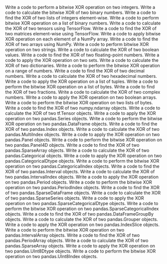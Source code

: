Write a code to perform a bitwise XOR operation on two integers.
Write a code to calculate the bitwise XOR of two binary numbers.
Write a code to find the XOR of two lists of integers element-wise.
Write a code to perform bitwise XOR operation on a list of binary numbers.
Write a code to calculate the XOR of two tensors using TensorFlow.
Write a code to find the XOR of two matrices element-wise using TensorFlow.
Write a code to apply bitwise XOR operation on each element of a NumPy array.
Write a code to find the XOR of two arrays using NumPy.
Write a code to perform bitwise XOR operation on two strings.
Write a code to calculate the XOR of two boolean values.
Write a code to find the XOR of two floating-point numbers.
Write a code to apply the XOR operation on two sets.
Write a code to calculate the XOR of two dictionaries.
Write a code to perform the bitwise XOR operation on a range of numbers.
Write a code to find the XOR of two decimal numbers.
Write a code to calculate the XOR of two hexadecimal numbers.
Write a code to apply the XOR operation on a list of tuples.
Write a code to perform the bitwise XOR operation on a list of bytes.
Write a code to find the XOR of two fractions.
Write a code to calculate the XOR of two complex numbers.
Write a code to apply the XOR operation on two boolean arrays.
Write a code to perform the bitwise XOR operation on two lists of bytes.
Write a code to find the XOR of two numpy.ndarray objects.
Write a code to calculate the XOR of two tf.Tensor objects.
Write a code to apply the XOR operation on two pandas.Series objects.
Write a code to perform the bitwise XOR operation on two pandas.DataFrame objects.
Write a code to find the XOR of two pandas.Index objects.
Write a code to calculate the XOR of two pandas.MultiIndex objects.
Write a code to apply the XOR operation on two pandas.Panel objects.
Write a code to perform the bitwise XOR operation on two pandas.Panel4D objects.
Write a code to find the XOR of two pandas.SparseArray objects.
Write a code to calculate the XOR of two pandas.Categorical objects.
Write a code to apply the XOR operation on two pandas.CategoricalDtype objects.
Write a code to perform the bitwise XOR operation on two pandas.CategoricalIndex objects.
Write a code to find the XOR of two pandas.Interval objects.
Write a code to calculate the XOR of two pandas.IntervalIndex objects.
Write a code to apply the XOR operation on two pandas.Period objects.
Write a code to perform the bitwise XOR operation on two pandas.PeriodIndex objects.
Write a code to find the XOR of two pandas.SparseDataFrame objects.
Write a code to calculate the XOR of two pandas.SparseSeries objects.
Write a code to apply the XOR operation on two pandas.SparseCategoricalDtype objects.
Write a code to perform the bitwise XOR operation on two pandas.SparseCategoricalIndex objects.
Write a code to find the XOR of two pandas.DataFrameGroupBy objects.
Write a code to calculate the XOR of two pandas.Grouper objects.
Write a code to apply the XOR operation on two pandas.IndexSlice objects.
Write a code to perform the bitwise XOR operation on two pandas.IntervalArray objects.
Write a code to find the XOR of two pandas.PeriodArray objects.
Write a code to calculate the XOR of two pandas.SparseArray objects.
Write a code to apply the XOR operation on two pandas.UInt8Dtype objects.
Write a code to perform the bitwise XOR operation on two pandas.UInt8Index objects.